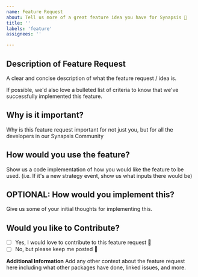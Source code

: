 ```yaml
---
name: Feature Request
about: Tell us more of a great feature idea you have for Synapsis 🚀
title: ''
labels: 'feature'
assignees: ''

---
```


## Description of Feature Request
A clear and concise description of what the feature request / idea is.

If possible, we'd also love a bulleted list of criteria to know that we've successfully implemented this feature.

## Why is it important?
Why is this feature request important for not just you, but for all the developers in our Synapsis Community

## How would you use the feature?
Show us a code implementation of how you would like the feature to be used. 
(i.e. If it's a new strategy event, show us what inputs there would be)

## OPTIONAL: How would you implement this?
Give us some of your initial thoughts for implementing this. 

## Would you like to Contribute?

- [ ] Yes, I would love to contribute to this feature request 🎉
- [ ] No, but please keep me posted 🎉

**Additional Information**
Add any other context about the feature request here including what other packages have done, linked issues, and more. 
